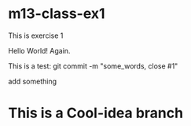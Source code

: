 # m13-class-ex1
This is exercise 1

Hello World!
Again.

This is a test:
git commit -m "some_words, close #1"

add something

# This is a Cool-idea branch